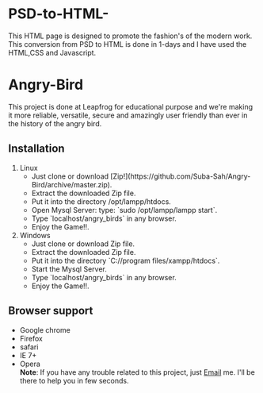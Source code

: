 # PSD-to-HTML-
This HTML page is designed to promote the fashion's of the modern work. This conversion from PSD to HTML is done in 1-days and I have used the HTML,CSS and Javascript.
# Angry-Bird

This project is done at Leapfrog for educational purpose and we're making it more reliable, versatile, secure and amazingly user friendly  than ever in the history of the angry bird. 

## Installation
 <ol>
  <li>Linux 
    <ul>
      <li>Just clone or download [Zip!](https://github.com/Suba-Sah/Angry-Bird/archive/master.zip).</li>
      <li>Extract the downloaded Zip file.</li>
      <li>Put it into the directory /opt/lampp/htdocs.</li>
      <li>Open Mysql Server: type: `sudo /opt/lampp/lampp start`.</li>
      <li>Type `localhost/angry_birds` in any browser.</li>
      <li>Enjoy the Game!!.</li>
    </ul>
  </li>           
  <li>Windows
    <ul>
       <li>Just clone or download Zip file.</li>
       <li>Extract the downloaded Zip file.</li>
       <li>Put it into the directory `C://program files/xampp/htdocs`.</li>
       <li>Start the Mysql Server.</li>
       <li>Type `localhost/angry_birds` in any browser.</li>
       <li>Enjoy the Game!!.</li>
</ul>
</li>
</ol>

## Browser support
 * Google chrome
 * Firefox
 * safari
 * IE 7+
 * Opera<br/>
 <b>Note</b>: If you have any trouble related to this project, just [Email](sah.suba@gmail.com) me. I'll be there to help you in few seconds.<br/>
